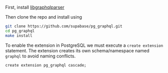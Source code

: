 First, install [libgraphqlparser](https://github.com/graphql/libgraphqlparser)

Then clone the repo and install using

```bash
git clone https://github.com/supabase/pg_graphql.git
cd pg_graphql
make install
```

To enable the extension in PostgreSQL we must execute a `create extension` statement. The extension creates its own schema/namespace named `graphql` to avoid naming conflicts.

```psql
create extension pg_graphql cascade;
```

